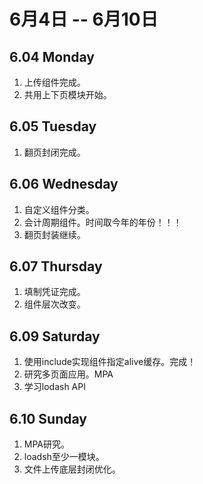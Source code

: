 # 6月4日 -- 6月10日

## 6.04 Monday
1. 上传组件完成。
2. 共用上下页模块开始。

## 6.05 Tuesday
1. 翻页封闭完成。

## 6.06 Wednesday
1. 自定义组件分类。
2. 会计周期组件。时间取今年的年份！！！
3. 翻页封装继续。

## 6.07 Thursday
1. 填制凭证完成。
2. 组件层次改变。

## 6.09 Saturday
1. 使用include实现组件指定alive缓存。完成！
2. 研究多页面应用。MPA
3. 学习lodash API

## 6.10 Sunday
1. MPA研究。
2. loadsh至少一模块。
3. 文件上传底层封闭优化。